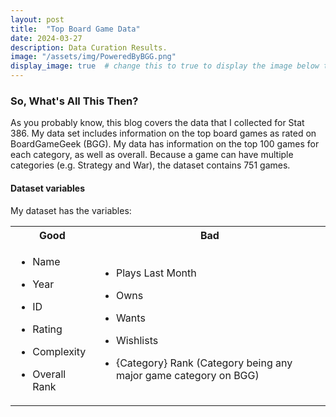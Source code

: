 ```yaml
---
layout: post
title:  "Top Board Game Data" 
date: 2024-03-27
description: Data Curation Results.   
image: "/assets/img/PoweredByBGG.png"
display_image: true  # change this to true to display the image below the banner 
---
```


### So, What's All This Then?

As you probably know, this blog covers the data that I collected for Stat 386. My data set includes information on the top board games as rated on BoardGameGeek (BGG). My data has information on the top 100 games for each category, as well as overall. Because a game can have multiple categories (e.g. Strategy and War), the dataset contains 751 games.

#### Dataset variables

My dataset has the variables:
<table>
<tr>
<th> Good </th>
<th> Bad </th>
</tr>
<tr>
<td>

- Name

- Year

- ID

- Rating

- Complexity

- Overall Rank

</td>
<td>

- Plays Last Month

- Owns

- Wants

- Wishlists

- {Category} Rank (Category being any major game category on BGG)

</td>
</tr>
</table>


